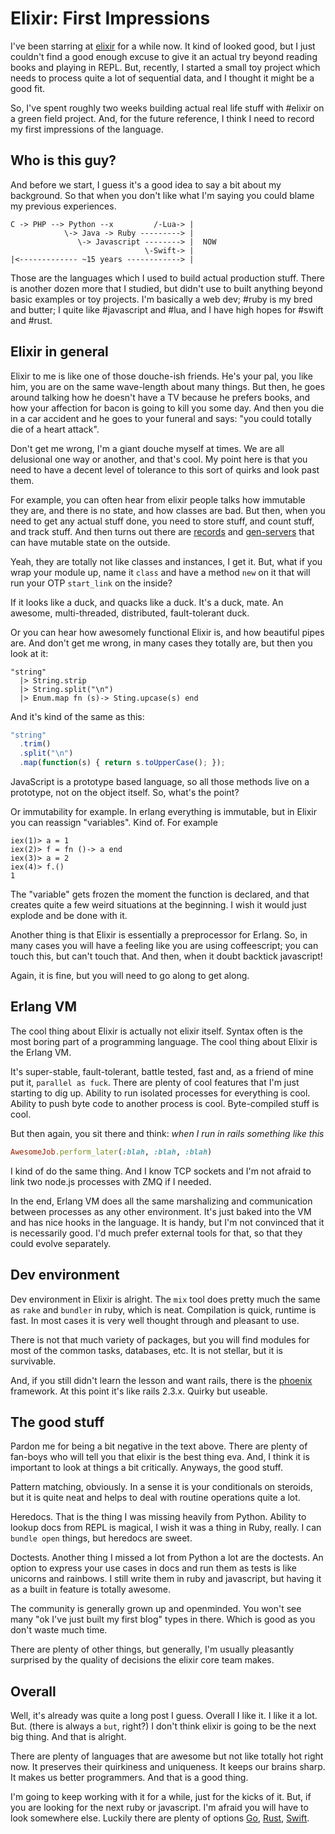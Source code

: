 # Elixir: First Impressions

I've been starring at [elixir](http://elixir-lang.org) for a while now.
It kind of looked good, but I just couldn't find a good enough excuse to
give it an actual try beyond reading books and playing in REPL. But,
recently, I started a small toy project which needs to process quite a lot
of sequential data, and I thought it might be a good fit.

So, I've spent roughly two weeks building actual real life stuff with
#elixir on a green field project. And, for the future reference, I
think I need to record my first impressions of the language.

## Who is this guy?

And before we start, I guess it's a good idea to say a bit about my
background. So that when you don't like what I'm saying you could blame
my previous experiences.

```
C -> PHP --> Python --x         /-Lua-> |
            \-> Java -> Ruby ---------> |
               \-> Javascript --------> |  NOW
                              \-Swift-> |
|<------------- ~15 years ------------> |
```

Those are the languages which I used to build actual production stuff.
There is another dozen more that I studied, but didn't use to built
anything beyond basic examples or toy projects. I'm basically a web dev;
#ruby is my bred and butter; I quite like #javascript and #lua,
and I have high hopes for #swift and #rust.

## Elixir in general

Elixir to me is like one of those douche-ish friends. He's your
pal, you like him, you are on the same wave-length about many things.
But then, he goes around talking how he doesn't have a TV because he
prefers books, and how your affection for bacon is going to kill you
some day. And then you die in a car accident and he goes to your funeral
and says: "you could totally die of a heart attack".

Don't get me wrong, I'm a giant douche myself at times. We are all
delusional one way or another, and that's cool. My point here is that
you need to have a decent level of tolerance to this sort of quirks
and look past them.

For example, you can often hear from elixir people talks how immutable
they are, and there is no state, and how classes are bad. But then, when
you need to get any actual stuff done, you need to store stuff, and count
stuff, and track stuff. And then turns out there are
[records](http://elixir-lang.org/docs/v1.0/elixir/Record.html) and
[gen-servers](http://elixir-lang.org/docs/v1.0/elixir/GenServer.html)
that can have mutable state on the outside.

Yeah, they are totally not like classes and instances, I get it. But,
what if you wrap your module up, name it `class` and have a method `new`
on it that will run your OTP `start_link` on the inside?

If it looks like a duck, and quacks like a duck. It's a duck, mate.
An awesome, multi-threaded, distributed, fault-tolerant duck.

Or you can hear how awesomely functional Elixir is, and how beautiful
pipes are. And don't get me wrong, in many cases they totally are,
but then you look at it:

```
"string"
  |> String.strip
  |> String.split("\n")
  |> Enum.map fn (s)-> Sting.upcase(s) end
```

And it's kind of the same as this:

```js
"string"
  .trim()
  .split("\n")
  .map(function(s) { return s.toUpperCase(); });
```

JavaScript is a prototype based language, so all those methods live
on a prototype, not on the object itself. So, what's the point?

Or immutability for example. In erlang everything is immutable, but
in Elixir you can reassign "variables". Kind of. For example

```
iex(1)> a = 1
iex(2)> f = fn ()-> a end
iex(3)> a = 2
iex(4)> f.()
1
```

The "variable" gets frozen the moment the function is declared, and
that creates quite a few weird situations at the beginning. I wish
it would just explode and be done with it.

Another thing is that Elixir is essentially a preprocessor for Erlang.
So, in many cases you will have a feeling like you are using coffeescript;
you can touch this, but can't touch that. And then, when it doubt
backtick javascript!

Again, it is fine, but you will need to go along to get along.

## Erlang VM

The cool thing about Elixir is actually not elixir itself. Syntax often
is the most boring part of a programming language. The cool thing about
Elixir is the Erlang VM.

It's super-stable, fault-tolerant, battle tested, fast and, as a friend
of mine put it, `parallel as fuck`. There are plenty of cool features
that I'm just starting to dig up. Ability to run isolated processes
for everything is cool. Ability to push byte code to another process
is cool. Byte-compiled stuff is cool.

But then again, you sit there and think: _when I run in rails something
like this_

```ruby
AwesomeJob.perform_later(:blah, :blah, :blah)
```

I kind of do the same thing. And I know TCP sockets and I'm not afraid to
link two node.js processes with ZMQ if I needed.

In the end, Erlang VM does all the same marshalizing and communication
between processes as any other environment. It's just baked into
the VM and has nice hooks in the language. It is handy, but I'm
not convinced that it is necessarily good. I'd much prefer external
tools for that, so that they could evolve separately.

## Dev environment

Dev environment in Elixir is alright. The `mix` tool does pretty much
the same as `rake` and `bundler` in ruby, which is neat. Compilation
is quick, runtime is fast. In most cases it is very well thought
through and pleasant to use.

There is not that much variety of packages, but you will find modules
for most of the common tasks, databases, etc. It is not stellar,
but it is survivable.

And, if you still didn't learn the lesson and want rails, there is the
[phoenix](http://www.phoenixframework.org) framework. At this point it's
like rails 2.3.x. Quirky but useable.

## The good stuff

Pardon me for being a bit negative in the text above. There are plenty
of fan-boys who will tell you that elixir is the best thing eva. And,
I think it is important to look at things a bit critically. Anyways,
the good stuff.

Pattern matching, obviously. In a sense it is your conditionals on
steroids, but it is quite neat and helps to deal with routine operations
quite a lot.

Heredocs. That is the thing I was missing heavily from Python. Ability
to lookup docs from REPL is magical, I wish it was a thing in Ruby,
really. I can `bundle open` things, but heredocs are sweet.

Doctests. Another thing I missed a lot from Python a lot are the doctests.
An option to express your use cases in docs and run them as tests is
like unicorns and rainbows. I still write them in ruby and javascript,
but having it as a built in feature is totally awesome.

The community is generally grown up and openminded. You won't see many
"ok I've just built my first blog" types in there. Which is good as you
don't waste much time.

There are plenty of other things, but generally, I'm usually pleasantly
surprised by the quality of decisions the elixir core team makes.

## Overall

Well, it's already was quite a long post I guess. Overall I like it.
I like it a lot. But. (there is always a `but`, right?) I don't think
elixir is going to be the next big thing. And that is alright.

There are plenty of languages that are awesome but not like totally
hot right now. It preserves their quirkiness and uniqueness. It keeps
our brains sharp. It makes us better programmers. And that is a good thing.

I'm going to keep working with it for a while, just for the kicks of
it. But, if you are looking for the next ruby or javascript. I'm
afraid you will have to look somewhere else. Luckily there
are plenty of options [Go](http://golang.org), [Rust](http://www.rust-lang.org),
[Swift](https://developer.apple.com/swift/).
